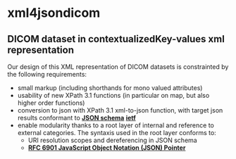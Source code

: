 # xml4jsondicom
## DICOM dataset in contextualizedKey-values xml representation

Our design of this XML representation of DICOM datasets is constrainted by the following requirements:
- small markup (including shorthands for mono valued attributes)
- usability of new XPath 3.1 functions (in particular on map, but also higher order functions)
- conversion to json with XPath 3.1 xml-to-json function, with target json results conformant to __[JSON schema](https://json-schema.org/specification.html)__  __[ietf](https://tools.ietf.org/html/draft-handrews-json-schema-02)__
- enable modularity thanks to a root layer of internal and reference to external categories. The syntaxis used in the root layer conforms to:
    - URI resolution scopes and dereferencing in JSON schema
    - __[RFC 6901 JavaScript Object Notation (JSON) Pointer](https://tools.ietf.org/html/rfc6901)__

